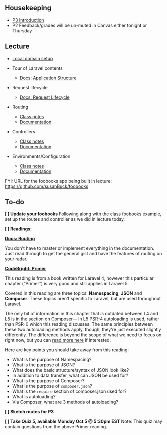 ## Housekeeping

* [P3 Introduction](/Projects/P3)
* P2 Feedback/grades will be un-muted in Canvas either tonight or Thursday




## Lecture

+ [Local domain setup](https://github.com/susanBuck/dwa15-fall2015-notes/blob/master/01_Servers_and_Git/12_Local_domain_setup.md)

+ Tour of Laravel contents
    + [Docs: Application Structure](http://laravel.com/docs/5.0/structure)
+ Request lifecycle
    + [Docs: Request Lifecycle](http://laravel.com/docs/5.1/lifecycle)
+ Routing
    + [Class notes](https://github.com/susanBuck/dwa15-fall2015-notes/blob/master/03_Laravel/06_Routing.md)
    + [Documentation](http://laravel.com/docs/5.1/routing)
+ Controllers
    + [Class notes](https://github.com/susanBuck/dwa15-fall2015-notes/blob/master/03_Laravel/07_Controllers.md)
    + [Documentation](http://laravel.com/docs/5.1/controllers)
+ Environments/Configuration
    + [Class notes](https://github.com/susanBuck/dwa15-fall2015-notes/blob/master/03_Laravel/08_Environments.md)
    + [Documentation](http://laravel.com/docs/5.1/installation#environment-configuration)

FYI: URL for the foobooks app being built in lecture: <https://github.com/susanBuck/foobooks>


## To-do

__[ ] Update your foobooks__
Following along with the class foobooks example, set up the routes and controller as we did in lecture today.

__[ ] Readings:__

__[Docs: Routing](http://laravel.com/docs/5.1/routing)__

You don't have to master or implement everything in the documentation. Just read through to get the general gist and have the features of routing on your radar.

__[CodeBright: Primer](http://daylerees.com/codebright-the-primers/)__

This reading is from a book written for Laravel 4, however this particular chapter (&ldquo;Primer&rdquo;) is very good and still applies in Laravel 5.

Covered in this reading are three topics: **Namespacing**, **JSON** and **Composer**. These topics aren't specific to Laravel, but are used throughout Laravel.

The only bit of information in this chapter that *is* outdated between L4 and L5 is in the section on Composer&mdash; in L5 PSR-4 autoloading is used, rather than PSR-0 which this reading discusses. The same principles between these two autoloading methods apply, though, they're just executed slightly differently. The difference is beyond the scope of what we need to focus on right now, but you can [read more here](http://www.sitepoint.com/battle-autoloaders-psr-0-vs-psr-4/) if interested.


Here are key points you should take away from this reading:

+ What is the purpose of Namespacing?
+ What is the purpose of JSON?
+ What does the basic structure/syntax of JSON look like?
+ In addition to data transfer, what can JSON be used for?
+ What is the purpose of Composer?
+ What is the purpose of `composer.json`?
+ What is the `require` section of composer.json used for?
+ What is autoloading?
+ Via Composer, what are 3 methods of autoloading?

__[ ] Sketch routes for P3__

__[ ] Take Quiz 5, available Monday Oct 5 @ 5:30pm EST__
Note: This quiz may contain questions from the above Primer reading.
